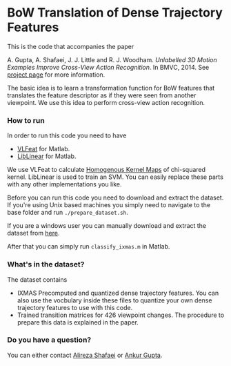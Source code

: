 # BoW Translation of Dense Trajectory Features
This is the code that accompanies the paper

A. Gupta, A. Shafaei, J. J. Little and R. J. Woodham. *Unlabelled 3D Motion Examples Improve Cross-View Action Recognition*. In BMVC, 2014.
See [project page](http://cs.ubc.ca/research/motion-view-translation/) for more information.

The basic idea is to learn a transformation function for BoW features that translates the feature descriptor as if they were seen from another viewpoint. We use this idea to perform cross-view action recognition.

### How to run
In order to run this code you need to have
* [VLFeat](http://www.vlfeat.org/) for Matlab.
* [LibLinear](http://www.csie.ntu.edu.tw/~cjlin/liblinear/) for Matlab.

We use VLFeat to calculate [Homogenous Kernel Maps](http://www.vlfeat.org/api/homkermap.html) of chi-squared kernel. LibLinear is used to train an SVM. You can easily replace these parts with any other implementations you like.

Before you can run this code you need to download and extract the dataset. If you're using Unix based machines you simply need to navigate to the base folder and run `./prepare_dataset.sh`.

If you are a windows user you can manually download and extract the dataset from [here](http://www.cs.ubc.ca/~shafaei/homepage/projects/datasets/bmvc14.dataset.php).

After that you can simply run `classify_ixmas.m` in Matlab.

### What's in the dataset?
The dataset contains
* IXMAS Precomputed and quantized dense trajectory features. You can also use the vocbulary inside these files to quantize your own dense trajectory features to use with this code.
* Trained transition matrices for 426 viewpoint changes. The procedure to prepare this data is explained in the paper.

### Do you have a question?
You can either contact [Alireza Shafaei](http://www.cs.ubc.ca/~shafaei/) or [Ankur Gupta](http://www.cs.ubc.ca/~ankgupta/).
